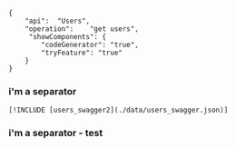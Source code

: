 ```RESTAPIdocs
{
    "api":  "Users",
    "operation":    "get users", 
     "showComponents": {        
        "codeGenerator": "true",
        "tryFeature": "true"      
    } 
}
```

### i'm a separator
```RESTAPI_Swagger
[!INCLUDE [users_swagger2](./data/users_swagger.json)]  
```

### i'm a separator - test


